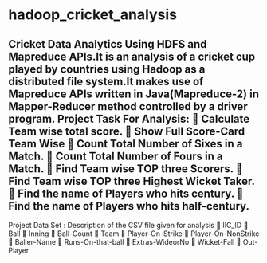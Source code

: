 # hadoop_cricket_analysis
Cricket Data Analytics Using HDFS and Mapreduce APIs.It is an analysis of a cricket cup played by countries using Hadoop as a distributed file system.It makes use of Mapreduce APIs written in Java(Mapreduce-2) in Mapper-Reducer method controlled by a driver program.
Project Task For Analysis:
 Calculate Team wise total score.
 Show Full Score-Card Team Wise
 Count Total Number of Sixes in a Match.
 Count Total Number of Fours in a Match.
 Find Team wise TOP three Scorers.
 Find Team wise TOP three Highest Wicket Taker.
 Find the name of Players who hits century.
 Find the name of Players who hits half-century.
------------------------------
Project Data Set : Description of the CSV file given for analysis
 IIC_ID
 Ball
 Inning
 Ball-Count
 Team
 Player-On-Strike
 Player-On-NonStrike
 Baller-Name
 Runs-On-that-ball
 Extras-WideorNo
 Wicket-Fall
 Out-Player
